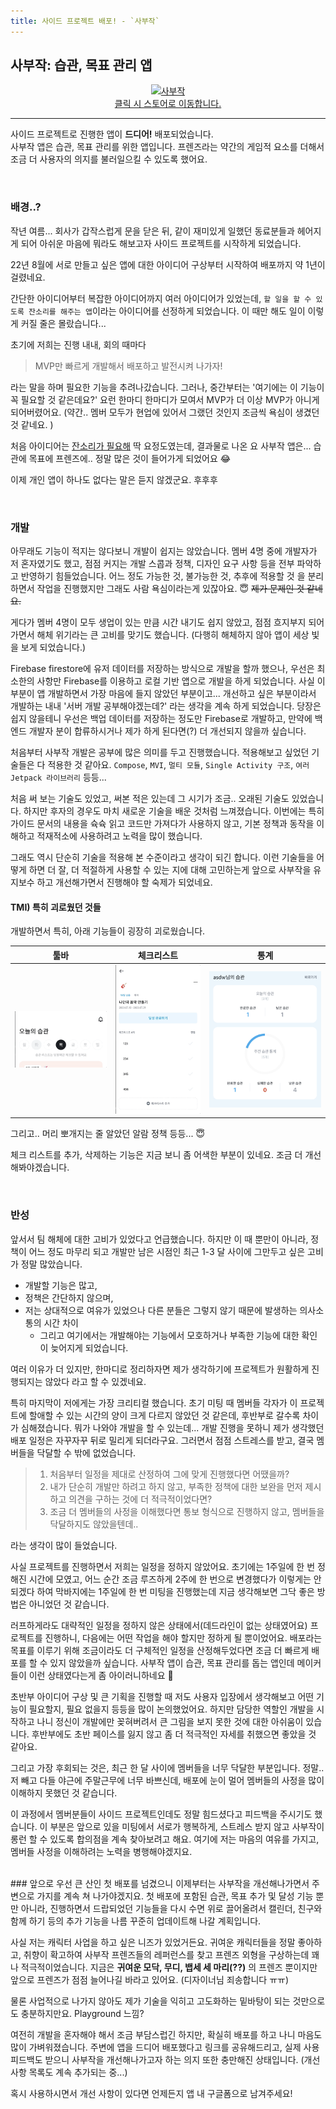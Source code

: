 ```yaml
---
title: 사이드 프로젝트 배포! - `사부작`
---
```


## 사부작: 습관, 목표 관리 앱
<div align = "center" class=".notice">
<a href = "https://play.google.com/store/apps/details?id=com.wotosts.naggingfriends">
	<figure>
  <img src = "/assets/images/2023-07-12/side_project_사부작.png" alt="사부작"/>
  <figcaption>클릭 시 스토어로 이동합니다.</figcaption>
</figure>
</a>
</div>
  

---
	
사이드 프로젝트로 진행한 앱이 <b>드디어!</b> 배포되었습니다.    
사부작 앱은 습관, 목표 관리를 위한 앱입니다. 프렌즈라는 약간의 게임적 요소를 더해서 조금 더 사용자의 의지를 불러일으킬 수 있도록 했어요. 

<br>

### 배경..?
작년 여름... 회사가 갑작스럽게 문을 닫은 뒤, 
같이 재미있게 일했던 동료분들과 헤어지게 되어 아쉬운 마음에 뭐라도 해보고자 사이드 프로젝트를 시작하게 되었습니다. 

22년 8월에 서로 만들고 싶은 앱에 대한 아이디어 구상부터 시작하여 배포까지 약 1년이 걸렸네요. 


간단한 아이디어부터 복잡한 아이디어까지 여러 아이디어가 있었는데, `할 일을 할 수 있도록 잔소리를 해주는 앱`이라는 아이디어를 선정하게 되었습니다. 이 때만 해도 일이 이렇게 커질 줄은 몰랐습니다...

초기에 저희는 진행 내내, 회의 때마다
> MVP만 빠르게 개발해서 배포하고 발전시켜 나가자!

라는 말을 하며 필요한 기능을 추려나갔습니다. 
그러나, 중간부터는 \'여기에는 이 기능이 꼭 필요할 것 같은데요?\' 요런 한마디 한마디가 모여서 MVP가 더 이상 MVP가 아니게 되어버렸어요. 
(약간.. 멤버 모두가 현업에 있어서 그랬던 것인지 조금씩 욕심이 생겼던 것 같네요. )

처음 아이디어는 [잔소리가 필요해](https://www.teamblind.com/kr/post/1%EC%8B%9C%EA%B0%84%EC%97%90-1%EB%B2%88%EC%94%A9-%EC%9E%94%EC%86%8C%EB%A6%AC-%ED%95%B4%EC%A3%BC%EB%8A%94-%EB%B4%87-01VCDwUo)
딱 요정도였는데, 결과물로 나온 요 사부작 앱은... 습관에 목표에 프렌즈에.. 정말 많은 것이 들어가게 되었어요 😂

이제 개인 앱이 하나도 없다는 말은 듣지 않겠군요. 후후후

<br>

### 개발
아무래도 기능이 적지는 않다보니 개발이 쉽지는 않았습니다. 
멤버 4명 중에 개발자가 저 혼자였기도 했고, 점점 커지는 개발 스콥과 정책, 디자인 요구 사항 등을 전부 파악하고 반영하기 힘들었습니다. 
어느 정도 가능한 것, 불가능한 것, 추후에 적용할 것 을 분리하면서 작업을 진행했지만 그래도 사람 욕심이라는게 있잖아요. 😇 <s> 제가 문제인 것 같네요.</s>

게다가 멤버 4명이 모두 생업이 있는 만큼 시간 내기도 쉽지 않았고, 점점 흐지부지 되어가면서 해체 위기라는 큰 고비를 맞기도 했습니다.
(다행히 해체하지 않아 앱이 세상 빛을 보게 되었습니다.)

Firebase firestore에 유저 데이터를 저장하는 방식으로 개발을 할까 했으나, 우선은 최소한의 사항만 Firebase를 이용하고 로컬 기반 앱으로 개발을 하게 되었습니다. 사실 이 부분이 앱 개발하면서 가장 마음에 들지 않았던 부분이고... 개선하고 싶은 부분이라서 
개발하는 내내 \'서버 개발 공부해야겠는데?\' 라는 생각을 계속 하게 되었습니다. 당장은 쉽지 않을테니 우선은 백업 데이터를 저장하는 정도만 Firebase로 개발하고, 만약에 백엔드 개발자 분이 합류하시거나 제가 하게 된다면(?) 더 개선되지 않을까 싶습니다. 

처음부터 사부작 개발은 공부에 많은 의미를 두고 진행했습니다. 적용해보고 싶었던 기술들은 다 적용한 것 같아요.
`Compose`, `MVI`, `멀티 모듈`, `Single Activity 구조`, `여러 Jetpack 라이브러리` 등등... 

처음 써 보는 기술도 있었고, 써본 적은 있는데 그 시기가 조금.. 오래된 기술도 있었습니다. 
하지만 후자의 경우도 마치 새로운 기술을 배운 것처럼 느껴졌습니다. 이번에는 특히 가이드 문서의 내용을 슉슉 읽고 코드만 가져다가 사용하지 않고, 기본 정책과 동작을 이해하고 적재적소에 사용하려고 노력을 많이 했습니다. 

그래도 역시 단순히 기술을 적용해 본 수준이라고 생각이 되긴 합니다. 이런 기술들을 어떻게 하면 더 잘, 더 적절하게 사용할 수 있는 지에 대해 고민하는게 앞으로 사부작을 유지보수 하고 개선해가면서 진행해야 할 숙제가 되었네요.




#### TMI) 특히 괴로웠던 것들 
개발하면서 특히, 아래 기능들이 굉장히 괴로웠습니다. 


| 툴바 | 체크리스트 | 통계 |
|-|-|-|
|<img src="/assets/images/2023-04-11/topappbar_exitutilcollapsed.gif/">|<img src="/assets/images/2023-07-12/goal_checklist.gif"/>|<img src="/assets/images/2023-07-12/statistics.png"/>|

그리고.. 머리 뽀개지는 줄 알았던 알람 정책 등등... 😇

체크 리스트를 추가, 삭제하는 기능은 지금 보니 좀 어색한 부분이 있네요. 조금 더 개선해봐야겠습니다. 



<br>

### 반성
앞서서 팀 해체에 대한 고비가 있었다고 언급했습니다. 
하지만 이 때 뿐만이 아니라, 정책이 어느 정도 마무리 되고 개발만 남은 시점인 최근 1-3 달 사이에 그만두고 싶은 고비가 정말 많았습니다. 

* 개발할 기능은 많고, 
* 정책은 간단하지 않으며, 
* 저는 상대적으로 여유가 있었으나 다른 분들은 그렇지 않기 때문에 발생하는 의사소통의 시간 차이
	* 그리고 여기에서는 개발해야는 기능에서 모호하거나 부족한 기능에 대한 확인이 늦어지게 되었습니다.

여러 이유가 더 있지만, 한마디로 정리하자면 제가 생각하기에 프로젝트가 원활하게 진행되지는 않았다 라고 할 수 있겠네요. 

특히 마지막이 저에게는 가장 크리티컬 했습니다. 
초기 미팅 때 멤버들 각자가 이 프로젝트에 할애할 수 있는 시간의 양이 크게 다르지 않았던 것 같은데, 후반부로 갈수록 차이가 심해졌습니다. 뭐가 나와야 개발을 할 수 있는데... 개발 진행을 못하니 제가 생각했던 배포 일정은 자꾸자꾸 뒤로 밀리게 되더라구요. 그러면서 점점 스트레스를 받고, 결국 멤버들을 닥달할 수 밖에 없었습니다. 

> 1. 처음부터 일정을 제대로 산정하여 그에 맞게 진행했다면 어땠을까?  
> 2. 내가 단순히 개발만 하려고 하지 않고, 부족한 정책에 대한 보완을 먼저 제시하고 의견을 구하는 것에 더 적극적이었다면?  
> 3. 조금 더 멤버들의 사정을 이해했다면 통보 형식으로 진행하지 않고, 멤버들을 닥달하지도 않았을텐데..  

라는 생각이 많이 들었습니다. 

사실 프로젝트를 진행하면서 저희는 일정을 정하지 않았어요. 초기에는 1주일에 한 번 정해진 시간에 모였고, 어느 순간 조금 루즈하게 2주에 한 번으로 변경했다가
이렇게는 안되겠다 하여 막바지에는 1주일에 한 번 미팅을 진행했는데 지금 생각해보면 그닥 좋은 방법은 아니었던 것 같습니다. 

러프하게라도 대략적인 일정을 정하지 않은 상태에서(데드라인이 없는 상태였어요) 프로젝트를 진행하니, 다음에는 어떤 작업을 해야 할지만 정하게 될 뿐이었어요. 배포라는 목표를 이루기 위해 조금이라도 더 구체적인 일정을 산정해두었다면 조금 더 빠르게 배포를 할 수 있지 않았을까 싶습니다. 사부작 앱이 습관, 목표 관리를 돕는 앱인데 메이커들이 이런 상태였다는게 좀 아이러니하네요 🤔

초반부 아이디어 구상 및 큰 기획을 진행할 때 저도 사용자 입장에서 생각해보고 어떤 기능이 필요할지, 필요 없을지 등등을 많이 논의했었어요.
하지만 담당한 역할인 개발을 시작하고 나니 정신이 개발에만 꽂혀버려서 큰 그림을 보지 못한 것에 대한 아쉬움이 있습니다. 후반부에도 초반 페이스를 잃지 않고 좀 더 적극적인 자세를 취했으면 좋았을 것 같아요. 

그리고 가장 후회되는 것은, 최근 한 달 사이에 멤버들을 너무 닥달한 부분입니다. 
정말.. 저 빼고 다들 야근에 주말근무에 너무 바쁘신데, 배포에 눈이 멀어 멤버들의 사정을 많이 이해하지 못했던 것 같습니다. 

이 과정에서 멤버분들이 사이드 프로젝트인데도 정말 힘드셨다고 피드백을 주시기도 했습니다. 이 부분은 앞으로 있을 미팅에서 서로가 행복하게, 스트레스 받지 않고 사부작이 롱런 할 수 있도록 합의점을 계속 찾아보려고 해요. 여기에 저는 마음의 여유를 가지고, 멤버들 사정을 이해하려는 노력을 병행해야겠지요. 




<br>
### 앞으로
우선 큰 산인 첫 배포를 넘겼으니 이제부터는 사부작을 개선해나가면서 주변으로 가지를 계속 쳐 나가야겠지요. 
첫 배포에 포함된 습관, 목표 추가 및 달성 기능 뿐만 아니라,
진행하면서 드랍되었던 기능들을 다시 수면 위로 끌어올려서 캘린더, 친구와 함께 하기 등의 추가 기능을 나름 꾸준히 업데이트해 나갈 계획입니다. 

사실 저는 캐릭터 사업을 하고 싶은 니즈가 있었거든요. 귀여운 캐릭터들을 정말 좋아하고, 취향이 확고하여 사부작 프렌즈들의 레퍼런스를 찾고 프렌즈 외형을 구상하는데 꽤나 적극적이었습니다.
지금은 <b>귀여운 모닥, 무디, 뱁세 세 마리(??)</b> 의 프렌즈 뿐이지만 앞으로 프렌즈가 점점 늘어나길 바라고 있어요.
(디자이너님 죄송합니다 ㅠㅠ)

물론 사업적으로 나가지 않아도 제가 기술을 익히고 고도화하는 밑바탕이 되는 것만으로도 충분하지만요. Playground 느낌?

여전히 개발을 혼자해야 해서 조금 부담스럽긴 하지만, 확실히 배포를 하고 나니 마음도 많이 가벼워졌습니다. 
주변에 앱을 드디어 배포했다고 링크를 공유해드리고, 실제 사용 피드백도 받으니 사부작을 개선해나가고자 하는 의지 또한 충만해진 상태입니다.
(개선 사항 목록도 계속 추가되는 중...)


혹시 사용하시면서 개선 사항이 있다면 언제든지 앱 내 구글폼으로 남겨주세요!
